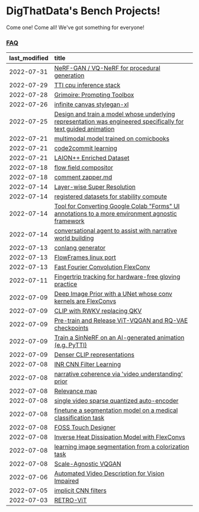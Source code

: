 # DigThatData's Bench Projects!

Come one! Come all! We've got something for everyone!

### [FAQ](https://github.com/dmarx/bench-warmers/blob/main/FAQ.md)

|last_modified|title|
|:---|:---|
|2022-07-31|[NeRF-GAN / VQ-NeRF for procedural generation](nerf-gan.md)|
|2022-07-29|[TTI cpu inference stack](TTI-cpu-inference-stack.md)|
|2022-07-28|[Grimoire: Prompting Toolbox](grimoire.md)|
|2022-07-26|[infinite canvas stylegan-xl](infinite-canvas-stylegan-xl.md)|
|2022-07-25|[Design and train a model whose underlying representation was engineered specifically for text guided animation](image-model-designed-for-clip-guided-animation.md)|
|2022-07-21|[multimodal model trained on comicbooks](multimodal-model-trained-on-comicbooks.md)|
|2022-07-21|[code2commit learning](code2commit-learning.md)|
|2022-07-21|[LAION++ Enriched Dataset](laion-plus-plus.md)|
|2022-07-18|[flow field compositor](flow-field-compositor.md)|
|2022-07-18|[comment zapper.md](comment-zapper.md)|
|2022-07-14|[Layer-wise Super Resolution](layerwise-and-objectwise-inpainting-and-super-resolution.md)|
|2022-07-14|[registered datasets for stability compute](registered-datasets-for-sstability-compute.md)|
|2022-07-14|[Tool for Converting Google Colab "Forms" UI annotations to a more environment agnostic framework](colab-ui-converter.md)|
|2022-07-14|[conversational agent to assist with narrative world building](world-building-agent.md)|
|2022-07-13|[conlang generator](conlang_lm.md)|
|2022-07-13|[FlowFrames linux port](flowframes-linux-port.md)|
|2022-07-13|[Fast Fourier Convolution FlexConv](FFC-Flexconv.md)|
|2022-07-11|[Fingertrip tracking for hardware-free gloving practice](fingertrip_tracking_for_hardware_free_gloveing_practice.md)|
|2022-07-09|[Deep Image Prior with a UNet whose conv kernels are FlexConvs](FlexConv_DIP.md)|
|2022-07-09|[CLIP with RWKV replacing QKV](RWKV-CLIP.md)|
|2022-07-09|[Pre-train and Release ViT-VQGAN and RQ-VAE checkpoints](pretrained_vit-vqgan_checkpoints.md)|
|2022-07-09|[Train a SinNeRF on an AI-generated animation (e.g. PyTTI)](train_a_SinNeRF_on_a_pytti_animation.md)|
|2022-07-09|[Denser CLIP representations](denser-CLIP.md)|
|2022-07-08|[INR CNN Filter Learning](INR_CNN_filter_learning.md)|
|2022-07-08|[narrative coherence via 'video understanding' prior](narrative_coherence_via_video_understanding_prior.md)|
|2022-07-08|[Relevance map](Relevance_map.md)|
|2022-07-08|[single video sparse quantized auto-encoder](single_video_sparse_quantized_auto-encoder.md)|
|2022-07-08|[finetune a segmentation model on a medical classification task](finetune_a_segmentation_model_on_a_medical_classification_task.md)|
|2022-07-08|[FOSS Touch Designer](FOSS_touch_designer.md)|
|2022-07-08|[Inverse Heat Dissipation Model with FlexConvs](IHDM_with_FlexConvs.md)|
|2022-07-08|[learning image segmentation from a colorization task](learning_image_segmentation_from_a_colorization_task.md)|
|2022-07-08|[Scale-Agnostic VQGAN](scale-agnostic_VQGAN.md)|
|2022-07-06|[Automated Video Description for Vision Impaired](automated-video-description.md)|
|2022-07-05|[implicit CNN filters](implicit-cnn-filters.md)|
|2022-07-03|[RETRO-ViT](RETRO-ViT.md)|